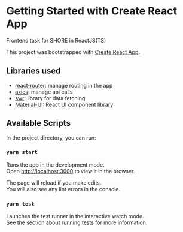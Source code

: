 # Getting Started with Create React App

Frontend task for SHORE in ReactJS(TS)

This project was bootstrapped with [Create React App](https://github.com/facebook/create-react-app).

## Libraries used

- [react-router](https://reactrouter.com/web/guides/quick-start): manage routing in the app
- [axios](https://https://axios-http.com/): manage api calls
- [swr](https://swr.vercel.app/): library for data fetching
- [Material-UI](https://material-ui.com/): React UI component library

## Available Scripts

In the project directory, you can run:

### `yarn start`

Runs the app in the development mode.\
Open [http://localhost:3000](http://localhost:3000) to view it in the browser.

The page will reload if you make edits.\
You will also see any lint errors in the console.

### `yarn test`

Launches the test runner in the interactive watch mode.\
See the section about [running tests](https://facebook.github.io/create-react-app/docs/running-tests) for more information.
